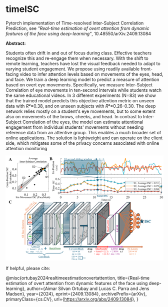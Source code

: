 # timeISC
Pytorch implementation of Time-resolved Inter-Subject Correlation Prediction, see  *"Real-time estimation of overt attention from dynamic features of the face using deep-learning"*, 10.48550/arXiv.2409.13084

**Abstract:**

Students often drift in and out of focus during class. Effective teachers recognize this and re-engage them when necessary. With the shift to remote learning, teachers have lost the visual feedback needed to adapt to varying student engagement. We propose using readily available front-facing video to infer attention levels based on movements of the eyes, head, and face. We train a deep learning model to predict a measure of attention based on overt eye movements. Specifically, we measure Inter-Subject Correlation of eye movements in ten-second intervals while students watch the same educational videos. In 3 different experiments (N=83) we show that the trained model predicts this objective attention metric on unseen data with $R$²=0.38, and on unseen subjects with $R$²=0.26-0.30. The deep network relies mostly on a student's eye movements, but to some extent also on movements of the brows, cheeks, and head.  In contrast to Inter-Subject Correlation of the eyes, the model can estimate attentional engagement from individual students' movements without needing reference data from an attentive group. This enables a much broader set of online applications. The solution is lightweight and can operate on the client side, which mitigates some of the privacy concerns associated with online attention monitoring


![plot](./figures/framework_prediction.png)

If helpful, please cite: 

@misc{ortubay2024realtimeestimationovertattention,
      title={Real-time estimation of overt attention from dynamic features of the face using deep-learning}, 
      author={Aimar Silvan Ortubay and Lucas C. Parra and Jens Madsen},
      year={2024},
      eprint={2409.13084},
      archivePrefix={arXiv},
      primaryClass={cs.CV},
      url={https://arxiv.org/abs/2409.13084}, 
}
